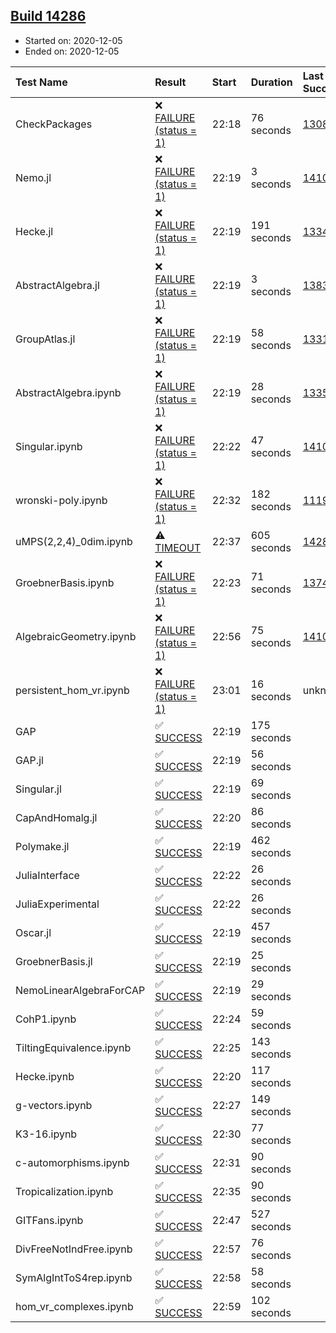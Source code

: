 ## [Build 14286](https://oscarci.mathematik.uni-kl.de/job/oscar/14286/)

* Started on: 2020-12-05
* Ended on: 2020-12-05

| Test Name    | Result | Start | Duration | Last Success | First Failure |
|:-------------|:-------|:------|:---------|:-------------|:--------------|
| CheckPackages | ❌ [FAILURE (status = 1)](https://oscarci.mathematik.uni-kl.de/job/oscar/14286/artifact/logs/build-14286/CheckPackages.log) | 22:18 | 76 seconds | [13085](https://oscarci.mathematik.uni-kl.de/job/oscar/13085/) | [13086](https://oscarci.mathematik.uni-kl.de/job/oscar/13086/) |
| Nemo.jl | ❌ [FAILURE (status = 1)](https://oscarci.mathematik.uni-kl.de/job/oscar/14286/artifact/logs/build-14286/Nemo.jl.log) | 22:19 | 3 seconds | [14101](https://oscarci.mathematik.uni-kl.de/job/oscar/14101/) | [14102](https://oscarci.mathematik.uni-kl.de/job/oscar/14102/) |
| Hecke.jl | ❌ [FAILURE (status = 1)](https://oscarci.mathematik.uni-kl.de/job/oscar/14286/artifact/logs/build-14286/Hecke.jl.log) | 22:19 | 191 seconds | [13341](https://oscarci.mathematik.uni-kl.de/job/oscar/13341/) | [13342](https://oscarci.mathematik.uni-kl.de/job/oscar/13342/) |
| AbstractAlgebra.jl | ❌ [FAILURE (status = 1)](https://oscarci.mathematik.uni-kl.de/job/oscar/14286/artifact/logs/build-14286/AbstractAlgebra.jl.log) | 22:19 | 3 seconds | [13837](https://oscarci.mathematik.uni-kl.de/job/oscar/13837/) | [13838](https://oscarci.mathematik.uni-kl.de/job/oscar/13838/) |
| GroupAtlas.jl | ❌ [FAILURE (status = 1)](https://oscarci.mathematik.uni-kl.de/job/oscar/14286/artifact/logs/build-14286/GroupAtlas.jl.log) | 22:19 | 58 seconds | [13311](https://oscarci.mathematik.uni-kl.de/job/oscar/13311/) | [13312](https://oscarci.mathematik.uni-kl.de/job/oscar/13312/) |
| AbstractAlgebra.ipynb | ❌ [FAILURE (status = 1)](https://oscarci.mathematik.uni-kl.de/job/oscar/14286/artifact/logs/build-14286/AbstractAlgebra.ipynb.log) | 22:19 | 28 seconds | [13355](https://oscarci.mathematik.uni-kl.de/job/oscar/13355/) | [13356](https://oscarci.mathematik.uni-kl.de/job/oscar/13356/) |
| Singular.ipynb | ❌ [FAILURE (status = 1)](https://oscarci.mathematik.uni-kl.de/job/oscar/14286/artifact/logs/build-14286/Singular.ipynb.log) | 22:22 | 47 seconds | [14101](https://oscarci.mathematik.uni-kl.de/job/oscar/14101/) | [14102](https://oscarci.mathematik.uni-kl.de/job/oscar/14102/) |
| wronski-poly.ipynb | ❌ [FAILURE (status = 1)](https://oscarci.mathematik.uni-kl.de/job/oscar/14286/artifact/logs/build-14286/wronski-poly.ipynb.log) | 22:32 | 182 seconds | [11192](https://oscarci.mathematik.uni-kl.de/job/oscar/11192/) | [11193](https://oscarci.mathematik.uni-kl.de/job/oscar/11193/) |
| uMPS(2,2,4)_0dim.ipynb | ⚠ [TIMEOUT](https://oscarci.mathematik.uni-kl.de/job/oscar/14286/artifact/logs/build-14286/uMPS-2-2-4-_0dim.ipynb.log) | 22:37 | 605 seconds | [14284](https://oscarci.mathematik.uni-kl.de/job/oscar/14284/) | [14285](https://oscarci.mathematik.uni-kl.de/job/oscar/14285/) |
| GroebnerBasis.ipynb | ❌ [FAILURE (status = 1)](https://oscarci.mathematik.uni-kl.de/job/oscar/14286/artifact/logs/build-14286/GroebnerBasis.ipynb.log) | 22:23 | 71 seconds | [13748](https://oscarci.mathematik.uni-kl.de/job/oscar/13748/) | [13749](https://oscarci.mathematik.uni-kl.de/job/oscar/13749/) |
| AlgebraicGeometry.ipynb | ❌ [FAILURE (status = 1)](https://oscarci.mathematik.uni-kl.de/job/oscar/14286/artifact/logs/build-14286/AlgebraicGeometry.ipynb.log) | 22:56 | 75 seconds | [14101](https://oscarci.mathematik.uni-kl.de/job/oscar/14101/) | [14102](https://oscarci.mathematik.uni-kl.de/job/oscar/14102/) |
| persistent_hom_vr.ipynb | ❌ [FAILURE (status = 1)](https://oscarci.mathematik.uni-kl.de/job/oscar/14286/artifact/logs/build-14286/persistent_hom_vr.ipynb.log) | 23:01 | 16 seconds | unknown | unknown |
| GAP | ✅ [SUCCESS](https://oscarci.mathematik.uni-kl.de/job/oscar/14286/artifact/logs/build-14286/GAP.log) | 22:19 | 175 seconds |  |  |
| GAP.jl | ✅ [SUCCESS](https://oscarci.mathematik.uni-kl.de/job/oscar/14286/artifact/logs/build-14286/GAP.jl.log) | 22:19 | 56 seconds |  |  |
| Singular.jl | ✅ [SUCCESS](https://oscarci.mathematik.uni-kl.de/job/oscar/14286/artifact/logs/build-14286/Singular.jl.log) | 22:19 | 69 seconds |  |  |
| CapAndHomalg.jl | ✅ [SUCCESS](https://oscarci.mathematik.uni-kl.de/job/oscar/14286/artifact/logs/build-14286/CapAndHomalg.jl.log) | 22:20 | 86 seconds |  |  |
| Polymake.jl | ✅ [SUCCESS](https://oscarci.mathematik.uni-kl.de/job/oscar/14286/artifact/logs/build-14286/Polymake.jl.log) | 22:19 | 462 seconds |  |  |
| JuliaInterface | ✅ [SUCCESS](https://oscarci.mathematik.uni-kl.de/job/oscar/14286/artifact/logs/build-14286/JuliaInterface.log) | 22:22 | 26 seconds |  |  |
| JuliaExperimental | ✅ [SUCCESS](https://oscarci.mathematik.uni-kl.de/job/oscar/14286/artifact/logs/build-14286/JuliaExperimental.log) | 22:22 | 26 seconds |  |  |
| Oscar.jl | ✅ [SUCCESS](https://oscarci.mathematik.uni-kl.de/job/oscar/14286/artifact/logs/build-14286/Oscar.jl.log) | 22:19 | 457 seconds |  |  |
| GroebnerBasis.jl | ✅ [SUCCESS](https://oscarci.mathematik.uni-kl.de/job/oscar/14286/artifact/logs/build-14286/GroebnerBasis.jl.log) | 22:19 | 25 seconds |  |  |
| NemoLinearAlgebraForCAP | ✅ [SUCCESS](https://oscarci.mathematik.uni-kl.de/job/oscar/14286/artifact/logs/build-14286/NemoLinearAlgebraForCAP.log) | 22:19 | 29 seconds |  |  |
| CohP1.ipynb | ✅ [SUCCESS](https://oscarci.mathematik.uni-kl.de/job/oscar/14286/artifact/logs/build-14286/CohP1.ipynb.log) | 22:24 | 59 seconds |  |  |
| TiltingEquivalence.ipynb | ✅ [SUCCESS](https://oscarci.mathematik.uni-kl.de/job/oscar/14286/artifact/logs/build-14286/TiltingEquivalence.ipynb.log) | 22:25 | 143 seconds |  |  |
| Hecke.ipynb | ✅ [SUCCESS](https://oscarci.mathematik.uni-kl.de/job/oscar/14286/artifact/logs/build-14286/Hecke.ipynb.log) | 22:20 | 117 seconds |  |  |
| g-vectors.ipynb | ✅ [SUCCESS](https://oscarci.mathematik.uni-kl.de/job/oscar/14286/artifact/logs/build-14286/g-vectors.ipynb.log) | 22:27 | 149 seconds |  |  |
| K3-16.ipynb | ✅ [SUCCESS](https://oscarci.mathematik.uni-kl.de/job/oscar/14286/artifact/logs/build-14286/K3-16.ipynb.log) | 22:30 | 77 seconds |  |  |
| c-automorphisms.ipynb | ✅ [SUCCESS](https://oscarci.mathematik.uni-kl.de/job/oscar/14286/artifact/logs/build-14286/c-automorphisms.ipynb.log) | 22:31 | 90 seconds |  |  |
| Tropicalization.ipynb | ✅ [SUCCESS](https://oscarci.mathematik.uni-kl.de/job/oscar/14286/artifact/logs/build-14286/Tropicalization.ipynb.log) | 22:35 | 90 seconds |  |  |
| GITFans.ipynb | ✅ [SUCCESS](https://oscarci.mathematik.uni-kl.de/job/oscar/14286/artifact/logs/build-14286/GITFans.ipynb.log) | 22:47 | 527 seconds |  |  |
| DivFreeNotIndFree.ipynb | ✅ [SUCCESS](https://oscarci.mathematik.uni-kl.de/job/oscar/14286/artifact/logs/build-14286/DivFreeNotIndFree.ipynb.log) | 22:57 | 76 seconds |  |  |
| SymAlgIntToS4rep.ipynb | ✅ [SUCCESS](https://oscarci.mathematik.uni-kl.de/job/oscar/14286/artifact/logs/build-14286/SymAlgIntToS4rep.ipynb.log) | 22:58 | 58 seconds |  |  |
| hom_vr_complexes.ipynb | ✅ [SUCCESS](https://oscarci.mathematik.uni-kl.de/job/oscar/14286/artifact/logs/build-14286/hom_vr_complexes.ipynb.log) | 22:59 | 102 seconds |  |  |

